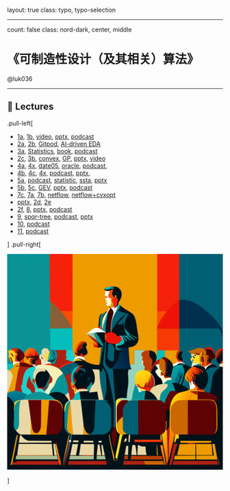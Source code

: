 layout: true
class: typo, typo-selection

---

count: false
class: nord-dark, center, middle

# 《可制造性设计（及其相关）算法》

@luk036

---

## 🏫 Lectures

.pull-left[

- [1a](lec00-remark.html), [1b](lec01-remark.html), [video](https://www.bilibili.com/video/BV1b7421f7gA/?share_source=copy_web&vd_source=3fbf79e74a445426f4b573d984f53f4c), [pptx](../gamma/DFM-in-Chip-Design.pptx),
  [podcast](https://www.bilibili.com/video/BV119yWYFEcr/?share_source=copy_web&vd_source=3fbf79e74a445426f4b573d984f53f4c)
- [2a](swdevflow.html), [2b](ai-programming.html), [Gitpod](https://www.bilibili.com/video/BV1QryZYKEf4/?share_source=copy_web&vd_source=3fbf79e74a445426f4b573d984f53f4c), [AI-driven EDA](../gamma/Synopsysai-AI-Driven-EDA.pptx)
- [3a](lec03a-remark.html), [Statistics](../gamma/Correlation-Causality-and-Simpsons-Paradox-in-Statistics.pptx), [book](https://link.springer.com/book/10.1007/978-1-4842-9063-7),
  [podcast](https://app.letsrecast.ai/r/249cb8a1-f94f-4fdb-983d-4e69fa8fa156)
- [2c](lec02c-remark.html), [3b](lec03b-remark.html), [convex](../gamma/Convex-Optimization-Discovering-the-Power-of-CVXPY.pptx),
  [GP](gp.pdf), [pptx](../gamma/Spatial-Correlation-Estimation-in-Semiconductor-Devices.pptx),
  [video](https://www.bilibili.com/video/BV1Mz4y1V7T6/?share_source=copy_web&vd_source=3fbf79e74a445426f4b573d984f53f4c)
- [4a](lec04a-remark.html), [4x](../cvx/cutting_plane.html), [date05](https://stanford.edu/~boyd/papers/pdf/date05.pdf), [oracle](../gamma/The-Ellipsoid-Method-and-Amazing-Oracles.pptx),
  [podcast](https://app.letsrecast.ai/r/970e7478-2d10-4cb0-a6b1-28442f391696),
- [4b](lec04b-remark.html), [4c](lec04c-remark.html), [4x](../cvx/ellipsoid.html),
  [podcast](https://app.letsrecast.ai/r/412aea83-30a4-469d-a7f0-c16b96816bbf),
  [pptx](../tongyi/基于椭球法与仿射算术的鲁棒模拟电路尺寸设计.pptx),
- [5a](lec05a-remark.html), [podcast](https://www.bilibili.com/audio/au4580686?type=1?type=6), [statistic](../gamma/Statistics-and-Its-Application-in-Timing-and-Power-Optimization.pptx), [ssta](../gamma/Introduction-to-Statistical-Static-Timing-Analysis.pptx),
  [pptx](../tongyi/产量驱动的时钟偏斜调度策略.pptx)
- [5b](lec05b-remark.html), [5c](unimodal.html), [GEV](../gamma/Yield-Driven-Clock-Skew-Scheduling-Based-On-Generalized-Extreme-Value-Distribution.pptx),
  [pptx](../tongyi/时序产量驱动的时钟偏斜调度方法.pptx), [podcast](https://www.bilibili.com/audio/au4580695?type=3&spm_id_from=333.999.0.0?type=6)
- [7c](useful_skew.pdf), [7a](../net_optim/quickstart.html), [7b](netflow+cvxopt.html), [netflow](../gamma/Network-Optimization-Quick-Start.pptx), [netflow+cvxopt](../gamma/When-Convex-Optimization-Meets-Network-Flow.pptx)
- [pptx](../gamma/Multiple-Patterning-Lithography.pptx), [2d](complexity-remark.html), [2e](algorithm.html)
- [2f](primal_dual.html), [8](lec08-remark.html), [pptx](../tongyi/优化暗场交替相移掩模版图中的相位冲突消除.pptx), [podcast](https://app.letsrecast.ai/r/d754bf6b-98ca-45db-8249-19674cd9cb9c)
- [9](lec09-remark.html), [spqr-tree](../gamma/SPQR-Trees-and-MAX-CUT-Problem.pptx), [podcast](https://app.letsrecast.ai/r/36a35391-2b29-4034-9e6b-012ac61d4464),
  [pptx](../tongyi/快速无损图形分割方法在版图分解中的应用.pptx)
- [10](../tongyi/多重曝光光刻版图分解与配色方法.pptx), [podcast](https://app.letsrecast.ai/r/adef4f8d-6c69-41cb-8a22-078626ac7093)
- [11](../tongyi/网络流在1D版图设计中的应用.pptx), [podcast](https://app.letsrecast.ai/r/f80eb0b8-fbcf-449c-8e9b-8bff234108f3)

] .pull-right[

![image](figs/lectures.svg)

]
